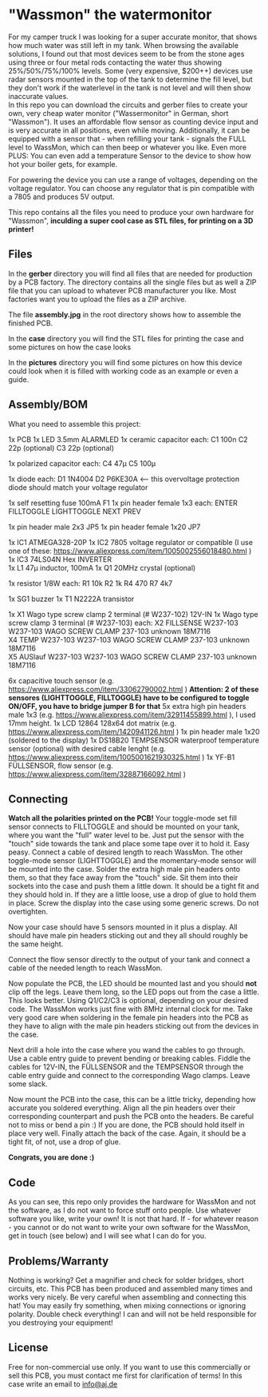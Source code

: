 # "Wassmon" the watermonitor

For my camper truck I was looking for a super accurate monitor, that shows how much water was still left in my tank. When browsing the available solutions, I found out that most devices seem to be from the stone ages using three or four metal rods contacting the water thus showing 25%/50%/75%/100% levels. 
Some (very expensive, $200++) devices use radar sensors mounted in the top of the tank to determine the fill level, but they don't work if the waterlevel in the tank is not level and will then show inaccurate values.  
In this repo you can download the circuits and gerber files to create your own, very cheap water monitor ("Wassermonitor" in German, short "Wassmon").
It uses an affordable flow sensor as counting device input and is very accurate in all positions, even while moving. Additionally, it can be equipped with a sensor that - when refilling your tank - signals the FULL level to WassMon, which can then beep or whatever you like.
Even more PLUS: You can even add a temperature Sensor to the device to show how hot your boiler gets, for example.

For powering the device you can use a range of voltages, depending on the voltage regulator. You can choose any regulator that is pin compatible with a 7805 and produces 5V output.

This repo contains all the files you need to produce your own hardware for "Wassmon", **inculding a super cool case as STL files, for printing on a 3D printer!** 

## Files
In the **gerber** directory you will find all files that are needed for production by a PCB factory. The directory contains all the single files but as well a ZIP file that you can upload to whatever PCB manufacturer you like. Most factories want you to upload the files as a ZIP archive.

The file **assembly.jpg** in the root directory shows how to assemble the finished PCB.

In the **case** directory you will find the STL files for printing the case and some pictures on how the case looks

In the **pictures** directory you will find some pictures on how this device could look when it is filled with working code as an example or even a guide.

## Assembly/BOM
What you need to assemble this project:

1x PCB
1x LED 3.5mm ALARMLED
1x ceramic capacitor each:
C1          100n
C2          22p (optional)
C3          22p (optional)

1x polarized capacitor each:
C4          47µ
C5          100µ

1x diode each:
D1          1N4004
D2          P6KE30A <-- this overvoltage protection diode should match your voltage regulator

1x self resetting fuse 100mA F1
1x pin header female 1x3 each:
ENTER
FILLTOGGLE
LIGHTTOGGLE
NEXT
PREV

1x pin header male 2x3 JP5
1x pin header female 1x20 JP7

1x IC1         ATMEGA328-20P
1x IC2         7805 voltage regulator or compatible (I use one of these: https://www.aliexpress.com/item/1005002556018480.html )
1x IC3         74LS04N Hex INVERTER                                                                     
1x L1          47µ inductor, 100mA
1x Q1          20MHz crystal (optional)

1x resistor 1/8W each:
R1          10k
R2          1k
R4          470
R7          4k7

1x SG1         buzzer
1x T1          N2222A transistor

1x X1 Wago type screw clamp 2 terminal (# W237-102) 12V-IN
1x Wago type screw clamp 3 terminal (# W237-103) each:
X2          FILLSENSE     W237-103        W237-103     WAGO SCREW CLAMP                                     237-103 unknown    18M7116  
X4          TEMP          W237-103        W237-103     WAGO SCREW CLAMP                                     237-103 unknown    18M7116  
X5          AUSlauf       W237-103        W237-103     WAGO SCREW CLAMP                                     237-103 unknown    18M7116  

6x capacitive touch sensor (e.g. https://www.aliexpress.com/item/33062790002.html )
**Attention: 2 of these sensores (LIGHTTOGGLE, FILLTOGGLE) have to be configured to toggle ON/OFF, you have to bridge jumper B for that**
5x extra high pin headers male 1x3 (e.g. https://www.aliexpress.com/item/32911455899.html ), I used 17mm height.
1x LCD 12864 128x64 dot matrix (e.g. https://www.aliexpress.com/item/1420941126.html )
1x pin header male 1x20 (soldered to the display)
1x DS18B20 TEMPSENSOR waterproof temperature sensor (optional) with desired cable lenght (e.g. https://www.aliexpress.com/item/1005001621930325.html )
1x YF-B1 FÜLLSENSOR, flow sensor (e.g. https://www.aliexpress.com/item/32887166092.html )

## Connecting
**Watch all the polarities printed on the PCB!**
Your toggle-mode set fill sensor connects to FILLTOGGLE and should be mounted on your tank, where you want the "full" water level to be. Just put the sensor with the "touch" side towards the tank and place some tape over it to hold it. Easy peasy. Connect a cable of desired length to reach WassMon.
The other toggle-mode sensor (LIGHTTOGGLE) and the momentary-mode sensor will be mounted into the case. Solder the extra high male pin headers onto them, so that they face away from the "touch" side. Sit them into their sockets into the case and push them a little down. It should be a tight fit and they should hold in. If they are a little loose, use a drop of glue to hold them in place.
Screw the display into the case using some generic screws. Do not overtighten.

Now your case should have 5 sensors mounted in it plus a display. All should have male pin headers sticking out and they all should roughly be the same height.

Connect the flow sensor directly to the output of your tank and connect a cable of the needed length to reach WassMon.

Now populate the PCB, the LED should be mounted last and you should **not** clip off the legs. Leave them long, so the LED pops out from the case a little. This looks better. Using Q1/C2/C3 is optional, depending on your desired code. The WassMon works just fine with 8MHz internal clock for me.
Take very good care when soldering in the female pin headers into the PCB as they have to align with the male pin headers sticking out from the devices in the case.

Next drill a hole into the case where you wand the cables to go through. Use a cable entry guide to prevent bending or breaking cables.
Fiddle the cables for 12V-IN, the FÜLLSENSOR and the TEMPSENSOR through the cable entry guide and connect to the corresponding Wago clamps. Leave some slack.

Now mount the PCB into the case, this can be a little tricky, depending how accurate you soldered everything. Align all the pin headers over their corresponding counterpart and push the PCB onto the headers. Be careful not to miss or bend a pin :)
If you are done, the PCB should hold itself in place very well. Finally attach the back of the case. Again, it should be a tight fit, of not, use a drop of glue.

**Congrats, you are done :)**

## Code
As you can see, this repo only provides the hardware for WassMon and not the software, as I do not want to force stuff onto people. Use whatever software you like, write your own! It is not that hard. If - for whatever reason - you cannot or do not want to write your own software for the WassMon, get in touch (see below) and I will see what I can do for you.

## Problems/Warranty
Nothing is working? Get a magnifier and check for solder bridges, short circuits, etc. This PCB has been produced and assembled many times and works very nicely. Be very careful when assembling and connecting this hat! You may easily fry something, when mixing connections or ignoring polarity. Double check everything! I can and will not be held responsible for you destroying your equipment!

## License
Free for non-commercial use only. If you want to use this commercially or sell this PCB, you must contact me first for clarification of terms! In this case write an email to info@aj.de

